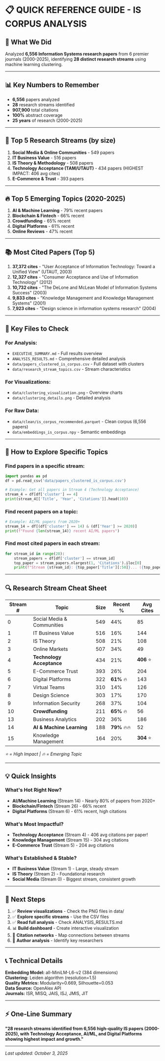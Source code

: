 # 📋 QUICK REFERENCE GUIDE - IS CORPUS ANALYSIS

## 🎯 What We Did

Analyzed **6,556 Information Systems research papers** from 6 premier journals (2000-2025), identifying **28 distinct research streams** using machine learning clustering.

---

## 📊 Key Numbers to Remember

- **6,556** papers analyzed
- **28** research streams identified  
- **907,900** total citations
- **100%** abstract coverage
- **25 years** of research (2000-2025)

---

## 🌟 Top 5 Research Streams (by size)

1. **Social Media & Online Communities** - 549 papers
2. **IT Business Value** - 516 papers  
3. **IS Theory & Methodology** - 508 papers
4. **Technology Acceptance (TAM/UTAUT)** - 434 papers (HIGHEST IMPACT: 406 avg cites)
5. **E-Commerce & Trust** - 393 papers

---

## 🔥 Top 5 Emerging Topics (2020-2025)

1. **AI & Machine Learning** - 79% recent papers
2. **Blockchain & Fintech** - 66% recent
3. **Crowdfunding** - 65% recent
4. **Digital Platforms** - 61% recent
5. **Online Reviews** - 47% recent

---

## 📚 Most Cited Papers (Top 5)

1. **37,372 cites** - "User Acceptance of Information Technology: Toward a Unified View" (UTAUT, 2003)
2. **12,327 cites** - "Consumer Acceptance and Use of Information Technology" (2012)
3. **10,732 cites** - "The DeLone and McLean Model of Information Systems Success" (2003)
4. **9,833 cites** - "Knowledge Management and Knowledge Management Systems" (2001)
5. **7,923 cites** - "Design science in information systems research" (2004)

---

## 📁 Key Files to Check

### For Analysis:
- `EXECUTIVE_SUMMARY.md` - Full results overview
- `ANALYSIS_RESULTS.md` - Comprehensive detailed analysis
- `data/papers_clustered_is_corpus.csv` - Full dataset with clusters
- `data/research_stream_topics.csv` - Stream characteristics

### For Visualizations:
- `data/clustering_visualization.png` - Overview charts
- `data/clustering_details.png` - Detailed analysis

### For Raw Data:
- `data/clean/is_corpus_recommended.parquet` - Clean corpus (6,556 papers)
- `data/embeddings_is_corpus.npy` - Semantic embeddings

---

## 🎯 How to Explore Specific Topics

### Find papers in a specific stream:
```python
import pandas as pd
df = pd.read_csv('data/papers_clustered_is_corpus.csv')

# Example: Get all papers in Stream 4 (Technology Acceptance)
stream_4 = df[df['cluster'] == 4]
print(stream_4[['Title', 'Year', 'Citations']].head(10))
```

### Find recent papers on a topic:
```python
# Example: AI/ML papers from 2020+
stream_14 = df[(df['cluster'] == 14) & (df['Year'] >= 2020)]
print(f"Found {len(stream_14)} recent AI/ML papers")
```

### Find most cited papers in each stream:
```python
for stream_id in range(28):
    stream_papers = df[df['cluster'] == stream_id]
    top_paper = stream_papers.nlargest(1, 'Citations').iloc[0]
    print(f"Stream {stream_id}: {top_paper['Title'][:50]}... ({top_paper['Citations']} cites)")
```

---

## 🔍 Research Stream Cheat Sheet

| Stream # | Topic | Size | Recent % | Avg Cites |
|----------|-------|------|----------|-----------|
| 0 | Social Media & Communities | 549 | 44% | 85 |
| 1 | IT Business Value | 516 | 16% | 144 |
| 2 | IS Theory | 508 | 21% | 108 |
| 3 | Online Markets | 507 | 34% | 49 |
| 4 | **Technology Acceptance** | 434 | 21% | **406** ⭐ |
| 5 | E-Commerce Trust | 393 | 26% | 204 |
| 6 | Digital Platforms | 322 | **61%** 🔥 | 143 |
| 7 | Virtual Teams | 310 | 14% | 126 |
| 8 | Design Science | 303 | 17% | 170 |
| 9 | Information Security | 268 | 37% | 104 |
| 10 | **Crowdfunding** | 211 | **65%** 🔥 | 56 |
| 13 | Business Analytics | 202 | 36% | 186 |
| 14 | **AI & Machine Learning** | 188 | **79%** 🔥🔥 | 52 |
| 15 | Knowledge Management | 164 | 20% | **304** ⭐ |

*⭐ = High Impact | 🔥 = Emerging Topic*

---

## 💡 Quick Insights

### What's Hot Right Now?
- **AI/Machine Learning** (Stream 14) - Nearly 80% of papers from 2020+
- **Blockchain/Fintech** (Stream 26) - 66% recent
- **Digital Platforms** (Stream 6) - 61% recent, high citations

### What's Most Impactful?
- **Technology Acceptance** (Stream 4) - 406 avg citations per paper!
- **Knowledge Management** (Stream 15) - 304 avg citations
- **E-Commerce Trust** (Stream 5) - 204 avg citations

### What's Established & Stable?
- **IT Business Value** (Stream 1) - Large, steady stream
- **IS Theory** (Stream 2) - Foundational research
- **Social Media** (Stream 0) - Biggest stream, consistent growth

---

## 🚀 Next Steps

1. ✅ **Review visualizations** - Check the PNG files in data/
2. ✅ **Explore specific streams** - Use the CSV files
3. ✅ **Read full analysis** - Check ANALYSIS_RESULTS.md
4. 📊 **Build dashboard** - Create interactive visualization
5. 🔗 **Citation networks** - Map connections between streams
6. 👥 **Author analysis** - Identify key researchers

---

## 📞 Technical Details

**Embedding Model:** all-MiniLM-L6-v2 (384 dimensions)  
**Clustering:** Leiden algorithm (resolution=1.5)  
**Quality Metrics:** Modularity=0.669, Silhouette=0.053  
**Data Source:** OpenAlex API  
**Journals:** ISR, MISQ, JAIS, ISJ, JMIS, JIT  

---

## ⚡ One-Line Summary

**"28 research streams identified from 6,556 high-quality IS papers (2000-2025), with Technology Acceptance, AI/ML, and Digital Platforms showing highest impact and growth."**

---

*Last updated: October 3, 2025*

